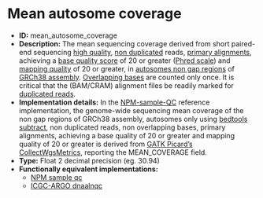 # Mean autosome coverage

- **ID:** mean_autosome_coverage
- **Description:** The mean sequencing coverage derived from short paired-end sequencing [high quality](terminologies.md#high-quality-reads), [non duplicated](terminologies.md#duplicated-reads) reads, [primary alignments](terminologies.md#primary-alignments), achieving a [base quality score](terminologies.md#base-quality-score) of 20 or greater ([Phred scale](terminologies.md#phred-scale)) and [mapping quality](terminologies.md#mapping-quality) of 20 or greater, in [autosomes non gap regions](terminologies.md#autosomes-non-gap-regions) of [GRCh38 assembly](terminologies.md#grch38-assembly). [Overlapping bases](terminologies.md#overlapping-bases) are counted only once. It is critical that the (BAM/CRAM) alignment files be readily marked for [duplicated reads](terminologies.md#duplicated-reads).
- **Implementation details:** In the [NPM-sample-QC](terminologies.md#npm-sample-qc) reference implementation, the genome-wide sequencing mean coverage of the non gap regions of GRCh38 assembly, autosomes only using [bedtools subtract](terminologies.md#bedtools-subtract), non duplicated reads, non overlapping bases, primary alignments, achieving a base quality of 20 or greater and mapping quality of 20 or greater is derived from [GATK Picard’s CollectWgsMetrics](terminologies.md#picard-collectwgsmetrics), reporting the MEAN_COVERAGE field.
- **Type:** Float 2 decimal precision (eg. 30.94)
- **Functionally equivalent implementations:**
    - [NPM sample qc](References.md#npm-sample-qc)
    - [ICGC-ARGO dnaalnqc](References.md#icgc-argo)